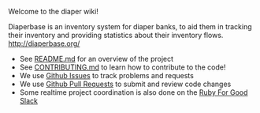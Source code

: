 Welcome to the diaper wiki!

Diaperbase is an inventory system for diaper banks, to aid them in tracking their inventory and providing statistics about their inventory flows. http://diaperbase.org/

* See [README.md](https://github.com/rubyforgood/diaper/blob/master/README.md) for an overview of the project
* See [CONTRIBUTING.md](https://github.com/rubyforgood/diaper/blob/master/CONTRIBUTING.md) to learn how to contribute to the code!
* We use [Github Issues](https://github.com/rubyforgood/diaper/issues) to track problems and requests
* We use [Github Pull Requests](https://github.com/rubyforgood/diaper/pulls) to submit and review code changes
* Some realtime project coordination is also done on the [Ruby For Good Slack](https://rubyforgood.slack.com)
